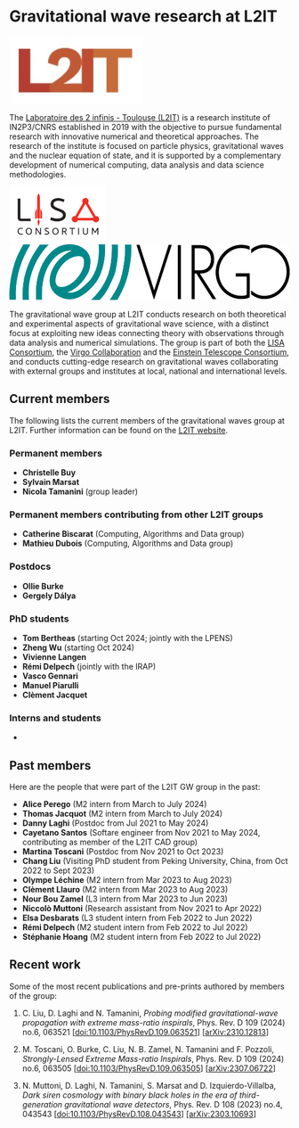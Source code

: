 # Gravitational wave research at L2IT

<img src="/assets/img/L2IT_logo.jpg" height="120" />

The [Laboratoire des 2 infinis - Toulouse (L2IT)](https://www.l2it.in2p3.fr) is a research institute of IN2P3/CNRS established in 2019 with the objective to pursue fundamental research with innovative numerical and theoretical approaches. The research of the institute is focused on particle physics, gravitational waves and the nuclear equation of state, and it is supported by a complementary development of numerical computing, data analysis and data science methodologies.

<img src="/assets/img/lisaconlogo.png" height="100" /><img src="/assets/img/Logo-virgo.jpg" height="100" />

The gravitational wave group at L2IT conducts research on both theoretical and experimental aspects of gravitational wave science, with a distinct focus at exploiting new ideas connecting theory with observations through data analysis and numerical simulations. The group is part of both the [LISA Consortium](https://www.lisamission.org), the [Virgo Collaboration](https://www.virgo-gw.eu) and the [Einstein Telescope Consortium](https://www.et-gw.eu), and conducts cutting-edge research on gravitational waves collaborating with external groups and institutes at local, national and international levels.



## Current members

The following lists the current members of the gravitational waves group at L2IT.
Further information can be found on the [L2IT website](https://annuaire.in2p3.fr/laboratory/48).

### Permanent members

- **Christelle Buy**
- **Sylvain Marsat**
- **Nicola Tamanini** (group leader)

### Permanent members contributing from other L2IT groups

- **Catherine Biscarat** (Computing, Algorithms and Data group)
- **Mathieu Dubois** (Computing, Algorithms and Data group)

### Postdocs

- **Ollie Burke**
- **Gergely Dálya**

### PhD students

- **Tom Bertheas** (starting Oct 2024; jointly with the LPENS)
- **Zheng Wu** (starting Oct 2024)
- **Vivienne Langen**
- **Rémi Delpech** (jointly with the IRAP)
- **Vasco Gennari**
- **Manuel Piarulli**
- **Clèment Jacquet**

### Interns and students

- 

## Past members

Here are the people that were part of the L2IT GW group in the past:

- **Alice Perego** (M2 intern from March to July 2024)
- **Thomas Jacquot** (M2 intern from March to July 2024)
- **Danny Laghi** (Postdoc from Jul 2021 to May 2024)
- **Cayetano Santos** (Softare engineer from Nov 2021 to May 2024, contributing as member of the L2IT CAD group)
- **Martina Toscani** (Postdoc from Nov 2021 to Oct 2023)
- **Chang Liu** (Visiting PhD student from Peking University, China, from Oct 2022 to Sept 2023)
- **Olympe Léchine** (M2 intern from Mar 2023 to Aug 2023)
- **Clèment Llauro** (M2 intern from Mar 2023 to Aug 2023)
- **Nour Bou Zamel** (L3 intern from Mar 2023 to Jun 2023)
- **Niccolò Muttoni** (Research assistant from Nov 2021 to Apr 2022)
- **Elsa Desbarats** (L3 student intern from Feb 2022 to Jun 2022)
- **Rémi Delpech** (M2 student intern from Feb 2022 to Jul 2022)
- **Stéphanie Hoang** (M2 student intern from Feb 2022 to Jul 2022)

## Recent work 

Some of the most recent publications and pre-prints authored by members of the group:

1. C. Liu, D. Laghi and N. Tamanini,
_Probing modified gravitational-wave propagation with extreme mass-ratio inspirals_,
Phys. Rev. D 109 (2024) no.6, 063521
[[doi:10.1103/PhysRevD.109.063521](https://doi.org/10.1103/PhysRevD.109.063521)]
[[arXiv:2310.12813](https://arxiv.org/abs/2310.12813)]

1. M. Toscani, O. Burke, C. Liu, N. B. Zamel, N. Tamanini and F. Pozzoli,
_Strongly-Lensed Extreme Mass-ratio Inspirals_,
Phys. Rev. D 109 (2024) no.6, 063505
[[doi:10.1103/PhysRevD.109.063505](https://doi.org/10.1103/PhysRevD.109.063505)]
[[arXiv:2307.06722](https://arxiv.org/abs/2307.06722)]

1. N. Muttoni, D. Laghi, N. Tamanini, S. Marsat and D. Izquierdo-Villalba,
_Dark siren cosmology with binary black holes in the era of third-generation gravitational wave detectors_,
Phys. Rev. D 108 (2023) no.4, 043543
[[doi:10.1103/PhysRevD.108.043543](https://doi.org/10.1103/PhysRevD.108.043543)]
[[arXiv:2303.10693](https://arxiv.org/abs/2303.10693)]
